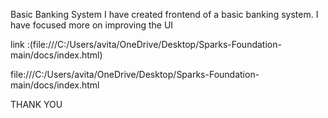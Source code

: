 Basic Banking System
I have created frontend of a basic banking system.
I have focused more on improving the UI

link :(file:///C:/Users/avita/OneDrive/Desktop/Sparks-Foundation-main/docs/index.html)

file:///C:/Users/avita/OneDrive/Desktop/Sparks-Foundation-main/docs/index.html


THANK YOU
